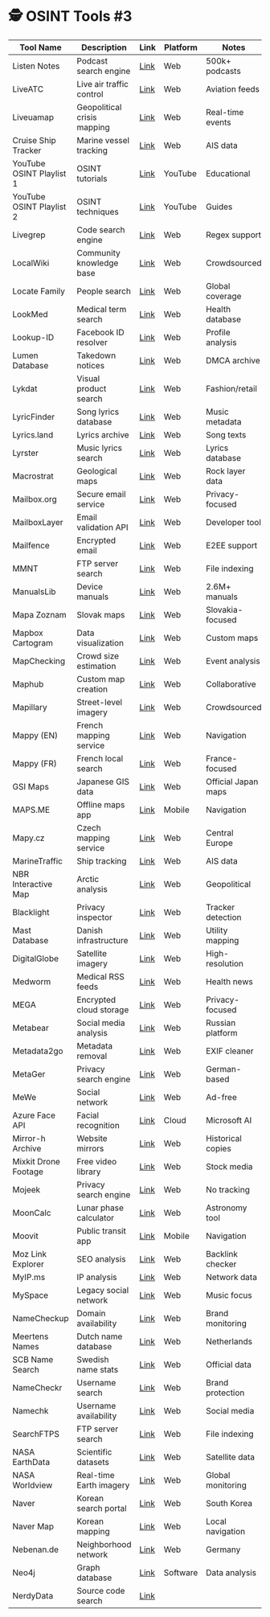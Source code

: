 # 🕵️ OSINT Tools #3

| Tool Name | Description | Link | Platform | Notes |
|----------|-------------|------|----------|-------|
| Listen Notes | Podcast search engine | [Link](https://www.listennotes.com/) | Web | 500k+ podcasts |
| LiveATC | Live air traffic control | [Link](https://www.liveatc.net/) | Web | Aviation feeds |
| Liveuamap | Geopolitical crisis mapping | [Link](https://liveuamap.com/) | Web | Real-time events |
| Cruise Ship Tracker | Marine vessel tracking | [Link](https://www.livecruiseshiptracker.com/) | Web | AIS data |
| YouTube OSINT Playlist 1 | OSINT tutorials | [Link](https://www.youtube.com/playlist?list=PLDlykLh1oq0EknlIbiNWbhxya4F0Ruw2n) | YouTube | Educational |
| YouTube OSINT Playlist 2 | OSINT techniques | [Link](https://www.youtube.com/playlist?list=PLDlykLh1oq0GEemLo2L-xiiEteNqzIJIl) | YouTube | Guides |
| Livegrep | Code search engine | [Link](https://livegrep.com/search/linux) | Web | Regex support |
| LocalWiki | Community knowledge base | [Link](https://en.localwiki.org/) | Web | Crowdsourced |
| Locate Family | People search | [Link](https://www.locatefamily.com/) | Web | Global coverage |
| LookMed | Medical term search | [Link](https://lookformedical.com/en) | Web | Health database |
| Lookup-ID | Facebook ID resolver | [Link](https://lookup-id.com/) | Web | Profile analysis |
| Lumen Database | Takedown notices | [Link](https://www.lumendatabase.org/) | Web | DMCA archive |
| Lykdat | Visual product search | [Link](https://lykdat.com/) | Web | Fashion/retail |
| LyricFinder | Song lyrics database | [Link](https://www.lyricfinder.org/) | Web | Music metadata |
| Lyrics.land | Lyrics archive | [Link](https://www.lyrics.land/) | Web | Song texts |
| Lyrster | Music lyrics search | [Link](https://www.lyrster.com/) | Web | Lyrics database |
| Macrostrat | Geological maps | [Link](https://macrostrat.org/) | Web | Rock layer data |
| Mailbox.org | Secure email service | [Link](https://mailbox.org/) | Web | Privacy-focused |
| MailboxLayer | Email validation API | [Link](https://mailboxlayer.com/) | Web | Developer tool |
| Mailfence | Encrypted email | [Link](https://mailfence.com/) | Web | E2EE support |
| MMNT | FTP server search | [Link](https://www.mmnt.net/) | Web | File indexing |
| ManualsLib | Device manuals | [Link](https://www.manualslib.com/) | Web | 2.6M+ manuals |
| Mapa Zoznam | Slovak maps | [Link](https://mapa.zoznam.sk/) | Web | Slovakia-focused |
| Mapbox Cartogram | Data visualization | [Link](https://apps.mapbox.com/cartogram/) | Web | Custom maps |
| MapChecking | Crowd size estimation | [Link](https://www.mapchecking.com/) | Web | Event analysis |
| Maphub | Custom map creation | [Link](https://maphub.net/) | Web | Collaborative |
| Mapillary | Street-level imagery | [Link](https://www.mapillary.com/app/) | Web | Crowdsourced |
| Mappy (EN) | French mapping service | [Link](https://en.mappy.com/) | Web | Navigation |
| Mappy (FR) | French local search | [Link](https://fr.mappy.com/) | Web | France-focused |
| GSI Maps | Japanese GIS data | [Link](https://maps.gsi.go.jp/) | Web | Official Japan maps |
| MAPS.ME | Offline maps app | [Link](https://maps.me) | Mobile | Navigation |
| Mapy.cz | Czech mapping service | [Link](https://en.mapy.cz/) | Web | Central Europe |
| MarineTraffic | Ship tracking | [Link](https://www.marinetraffic.com/) | Web | AIS data |
| NBR Interactive Map | Arctic analysis | [Link](https://map.nbr.org/interactivemap/) | Web | Geopolitical |
| Blacklight | Privacy inspector | [Link](https://themarkup.org/blacklight) | Web | Tracker detection |
| Mast Database | Danish infrastructure | [Link](https://www.mastedatabasen.dk/VisKort/PageMap.aspx) | Web | Utility mapping |
| DigitalGlobe | Satellite imagery | [Link](https://discover.digitalglobe.com/) | Web | High-resolution |
| Medworm | Medical RSS feeds | [Link](https://medworm.com/) | Web | Health news |
| MEGA | Encrypted cloud storage | [Link](https://mega.io/) | Web | Privacy-focused |
| Metabear | Social media analysis | [Link](https://www.metabear.ru/) | Web | Russian platform |
| Metadata2go | Metadata removal | [Link](https://www.metadata2go.com/) | Web | EXIF cleaner |
| MetaGer | Privacy search engine | [Link](https://metager.org/) | Web | German-based |
| MeWe | Social network | [Link](https://mewe.com/) | Web | Ad-free |
| Azure Face API | Facial recognition | [Link](https://azure.microsoft.com/en-us/services/cognitive-services/face/) | Cloud | Microsoft AI |
| Mirror-h Archive | Website mirrors | [Link](https://mirror-h.org/archive) | Web | Historical copies |
| Mixkit Drone Footage | Free video library | [Link](https://mixkit.co/free-drone-footage/) | Web | Stock media |
| Mojeek | Privacy search engine | [Link](https://www.mojeek.com/) | Web | No tracking |
| MoonCalc | Lunar phase calculator | [Link](https://www.mooncalc.org/) | Web | Astronomy tool |
| Moovit | Public transit app | [Link](https://moovitapp.com/) | Mobile | Navigation |
| Moz Link Explorer | SEO analysis | [Link](https://moz.com/link-explorer) | Web | Backlink checker |
| MyIP.ms | IP analysis | [Link](https://myip.ms/) | Web | Network data |
| MySpace | Legacy social network | [Link](https://myspace.com/) | Web | Music focus |
| NameCheckup | Domain availability | [Link](https://namecheckup.com/) | Web | Brand monitoring |
| Meertens Names | Dutch name database | [Link](https://www.meertens.knaw.nl/nvb/naam/is/Giancarlo) | Web | Netherlands |
| SCB Name Search | Swedish name stats | [Link](https://scb.se/hitta-statistik/sverige-i-siffror/namnsok/) | Web | Official data |
| NameCheckr | Username search | [Link](https://www.namecheckr.com/) | Web | Brand protection |
| Namechk | Username availability | [Link](https://namechk.com/) | Web | Social media |
| SearchFTPS | FTP server search | [Link](https://www.searchftps.net/) | Web | File indexing |
| NASA EarthData | Scientific datasets | [Link](https://search.earthdata.nasa.gov/search) | Web | Satellite data |
| NASA Worldview | Real-time Earth imagery | [Link](https://worldview.earthdata.nasa.gov/) | Web | Global monitoring |
| Naver | Korean search portal | [Link](https://www.naver.com) | Web | South Korea |
| Naver Map | Korean mapping | [Link](https://map.naver.com/) | Web | Local navigation |
| Nebenan.de | Neighborhood network | [Link](https://nebenan.de/) | Web | Germany |
| Neo4j | Graph database | [Link](https://neo4j.com/) | Software | Data analysis |
| NerdyData | Source code search | [Link](https://www.nerdydata.com/)
